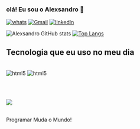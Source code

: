 
### olá! Eu sou o Alexsandro 👋

[![whats](https://img.shields.io/badge/WhatsApp-25D366?style=for-the-badge&logo=whatsapp&logoColor=white)](11913178958)
[![Gmail](https://img.shields.io/badge/Gmail-D14836?style=for-the-badge&logo=gmail&logoColor=white)](andrade23andrade@gmail.com)
[![linkedln](https://img.shields.io/badge/LinkedIn-0077B5?style=for-the-badge&logo=linkedin&logoColor=white)](https://www.linkedin.com/in/alex-af) 

![Alexsandro GitHub stats](https://github-readme-stats.vercel.app/api?username=alexsandroandra&show_icons=true&theme=dark)
[![Top Langs](https://github-readme-stats.vercel.app/api/top-langs/?username=alexsandroandra&layout=donut)](https://github.com/anuraghazra/github-readme-stats)


## Tecnologia que eu uso no meu dia 

<div style="display: inline_block"><br/>
<img align="center"alt="html5"src="https://img.shields.io/badge/HTML5-E34F26?style=for-the-badge&logo=html5&logoColor=white"/>
<img align="center"alt="html5"src= https://img.shields.io/badge/Java-ED8B00?style=for-the-badge&logo=openjdk&logoColor=white"/>

<br><br>

 <img
        src="https://media0.giphy.com/media/jtXRDVzaCPXSynUz7h/giphy.gif?cid=ecf05e47bp9qy1i20xk4o23ps9m1q3sfynnorpo722m2kjgp&ep=v1_gifs_search&rid=giphy.gif&ct=g">

</div><br/>
Programar Muda o Mundo!
